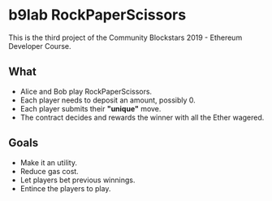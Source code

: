 # b9lab RockPaperScissors

This is the third project of the Community Blockstars 2019 - Ethereum Developer Course.

## What

* Alice and Bob play RockPaperScissors.
* Each player needs to deposit an amount, possibly 0.
* Each player submits their __"unique"__ move.
* The contract decides and rewards the winner with all the Ether wagered.

## Goals

* Make it an utility.
* Reduce gas cost.
* Let players bet previous winnings.
* Entince the players to play.

